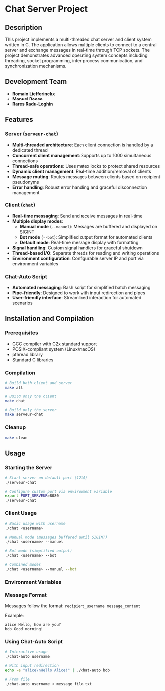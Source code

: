 # Chat Server Project

## Description

This project implements a multi-threaded chat server and client system written in C. The application allows multiple clients to connect to a central server and exchange messages in real-time through TCP sockets. The project demonstrates advanced operating system concepts including threading, socket programming, inter-process communication, and synchronization mechanisms.

## Development Team

- **Romain Liefferinckx**
- **Manuel Rocca**
- **Rares Radu-Loghin**

## Features

### Server (`serveur-chat`)

- **Multi-threaded architecture**: Each client connection is handled by a dedicated thread
- **Concurrent client management**: Supports up to 1000 simultaneous connections
- **Thread-safe operations**: Uses mutex locks to protect shared resources
- **Dynamic client management**: Real-time addition/removal of clients
- **Message routing**: Routes messages between clients based on recipient pseudonyms
- **Error handling**: Robust error handling and graceful disconnection management

### Client (`chat`)

- **Real-time messaging**: Send and receive messages in real-time
- **Multiple display modes**:
  - **Manual mode** (`--manuel`): Messages are buffered and displayed on SIGINT
  - **Bot mode** (`--bot`): Simplified output format for automated clients
  - **Default mode**: Real-time message display with formatting
- **Signal handling**: Custom signal handlers for graceful shutdown
- **Thread-based I/O**: Separate threads for reading and writing operations
- **Environment configuration**: Configurable server IP and port via environment variables

### Chat-Auto Script

- **Automated messaging**: Bash script for simplified batch messaging
- **Pipe-friendly**: Designed to work with input redirection and pipes
- **User-friendly interface**: Streamlined interaction for automated scenarios

## Installation and Compilation

### Prerequisites

- GCC compiler with C2x standard support
- POSIX-compliant system (Linux/macOS)
- pthread library
- Standard C libraries

### Compilation

```bash
# Build both client and server
make all

# Build only the client
make chat

# Build only the server
make serveur-chat
```

### Cleanup

```bash
make clean
```

## Usage

### Starting the Server

```bash
# Start server on default port (1234)
./serveur-chat

# Configure custom port via environment variable
export PORT_SERVEUR=8080
./serveur-chat
```

### Client Usage

```bash
# Basic usage with username
./chat <username>

# Manual mode (messages buffered until SIGINT)
./chat <username> --manuel

# Bot mode (simplified output)
./chat <username> --bot

# Combined modes
./chat <username> --manuel --bot
```

### Environment Variables

### Message Format

Messages follow the format: `recipient_username message_content`

Example:

```text
alice Hello, how are you?
bob Good morning!
```

### Using Chat-Auto Script

```bash
# Interactive usage
./chat-auto username

# With input redirection
echo -e "alice\nHello Alice!" | ./chat-auto bob

# From file
./chat-auto username < message_file.txt
```
